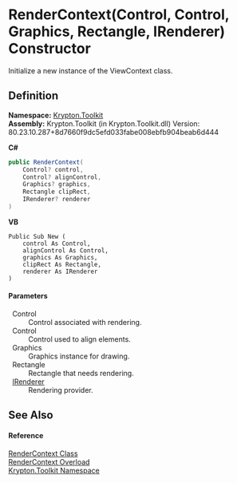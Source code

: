 # RenderContext(Control, Control, Graphics, Rectangle, IRenderer) Constructor


Initialize a new instance of the ViewContext class.



## Definition
**Namespace:** <a href="79d2eac2-21f4-54ff-7552-b20c33c30600.md">Krypton.Toolkit</a>  
**Assembly:** Krypton.Toolkit (in Krypton.Toolkit.dll) Version: 80.23.10.287+8d7660f9dc5efd033fabe008ebfb904beab6d444

**C#**
``` C#
public RenderContext(
	Control? control,
	Control? alignControl,
	Graphics? graphics,
	Rectangle clipRect,
	IRenderer? renderer
)
```
**VB**
``` VB
Public Sub New ( 
	control As Control,
	alignControl As Control,
	graphics As Graphics,
	clipRect As Rectangle,
	renderer As IRenderer
)
```



#### Parameters
<dl><dt>  Control</dt><dd>Control associated with rendering.</dd><dt>  Control</dt><dd>Control used to align elements.</dd><dt>  Graphics</dt><dd>Graphics instance for drawing.</dd><dt>  Rectangle</dt><dd>Rectangle that needs rendering.</dd><dt>  <a href="510ba00d-9814-c743-a4c7-aee129753625.md">IRenderer</a></dt><dd>Rendering provider.</dd></dl>

## See Also


#### Reference
<a href="ef60a5af-08ff-7a94-87f5-362a7e392cd4.md">RenderContext Class</a>  
<a href="0b379776-e28a-027a-6976-d1ed42e93673.md">RenderContext Overload</a>  
<a href="79d2eac2-21f4-54ff-7552-b20c33c30600.md">Krypton.Toolkit Namespace</a>  
